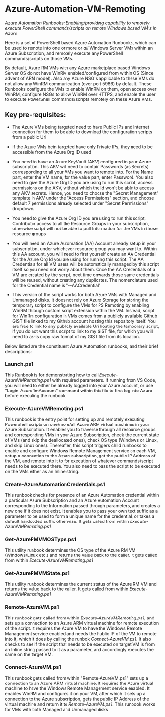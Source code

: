 # Azure-Automation-VM-Remoting
_*Azure Automation Runbooks: Enabling/providing capability to remotely execute PowerShell commands/scripts on remote Windows based VM's in Azure*_

Here is a set of PowerShell based Azure Automation Runbooks, which can be used to remote into one or more or *all* Windows Server VMs within
an Azure Subscription, and remotely execute any PowerShell commands/scripts on those VMs.

By default, Azure RM VMs with any Azure marketplace based Windows Server OS do not have WinRM enabled/configured from within OS (Since advent of ARM model).
Also any Azure NSG's applicable to these VMs do not allow any WinRM communication (over port 5986) by default. These Runbooks configure the VMs to enable
WinRM on them, open access over WinRM, configure NSGs to allow WinRM over HTTPS, and enable the user to execute PowerShell commands/scripts remotely on
these Azure VMs.

## Key pre-requisites:

- The Azure VMs being targeted need to have Public IPs and Internet connection for them to be able to download the configuration scripts from a public Uri

- If the Azure VMs bein targeted have only Private IPs, they need to be accessible from the Azure Org ID used

- You need to have an Azure KeyVault (AKV) configured in your Azure subscription. This AKV will need to contain Passwords (as Secrets) corresponding to all your VMs you want
  to remote into. For the Name part, enter the VM name, for the value part, enter Password. You also need to give the Azure Org ID you are using to run this script, access
  permissions on the AKV, without which the Id won't be able to access any AKV secrets. Hence, you need to choose the "Secret Management" template in AKV under the
  "Access Permissions" section, and choose default 7 permissions already selected under "Secret Permissions" dropdown.

- You need to give the Azure Org ID you are using to run this script, Contributor access to all the Resource Groups in your subscription, otherwise script will not
  be able to pull Information for the VMs in those resource groups

- You will need an Azure Automation (AA) Account already setup in your subscription, under whichever resource group you may want to. Within this AA account, you will need
  to first yourself create an AA Credential for the Azure Org Id you are using for running this script. The AA Credentials for all VM users will be automatically managed by 
  this script itself so you need not worry about them. Once the AA Credentials of a VM are created by the script, next time onwards those same credentials will be reused,
  without creating any duplicates. The nomenclature used for the Credential name is "<VM Name>--AACredential"

- This version of the script works for both Azure VMs with Managed and Unmanaged disks. It does not rely on Azure Storage for storing the temporary script to configure the
  VMs for PS Remoting by enabling WinRM through custom script extension within the VM. Instead, script for WinRm configuration in VMs comes from a publicly available Github
  GIST file linked to my Github account hosting this repository itself. You are free to link to any publicly available Uri hosting the temporary script, if you do not want 
  this script to link to my GIST file, for which you will need to as-is copy raw format of my GIST file from its location.

Below listed are the constituent Azure Automation runbooks, and their brief descriptions:

### Launch.ps1

This Runbook is for demonstrating how to call *Execute-AzureVMRemoting.ps1* with required parameters. If running from VS Code, you will need to either be already logged into
your Azure account, or use "Login-AzureRmAccount" command within this file to first log into Azure before executing the runbook.

### Execute-AzureVMRemoting.ps1

This runbook is the entry point for setting up and remotely executing Powershell scripts on one/more/all Azure ARM virtual machines in your Azure Subscription.
It enables you to traverse through all resource groups and corresponding VMs in your Azure Subscription, check the current state of VMs (and skip the deallocated ones),
check OS type (Windows or Linux, and skip Linux ones). Thereafter, this script triggers child runbooks to enable and configure Windows Remote Management service on each VM,
setup a connection to the Azure subscription, get the public IP Address of the VM, and remote into it to for execution of whatever commands/script needs to be executed there.
You also need to pass the script to be executed on the VMs either as an Inline string.

### Create-AzureAutomationCredentials.ps1

This runbook checks for presence of an Azure Automation credential within a particular Azure Subscription and an Azure Automation Account corresponding to the Information
passed through parameters, and creates a new one if it does not exist. It enables you to pass your own text suffix as a parameter to be used to form a unique name for the
credential, or takes a default hardcoded suffix otherwise. It gets called from within *Execute-AzureVMRemoting.ps1*

### Get-AzureRMVMOSType.ps1

This utility runbook determines the OS type of the Azure RM VM (Windows/Linux etc.) and returns the value back to the caller. It gets called from within *Execute-AzureVMRemoting.ps1*

### Get-AzureRMVMState.ps1

This utility runbook determines the current status of the Azure RM VM and returns the value back to the caller. It gets called from within *Execute-AzureVMRemoting.ps1*

### Remote-AzureVM.ps1

This runbook gets called from within *Execute-AzureVMRemoting.ps1*, and sets up a connection to an Azure ARM virtual machine for remote execution of the script. It requires the Azure
VM to have the Windows Remote Management service enabled and needs the Public IP of the VM to remote into it, which it does by calling the runbok *Connect-AzureVM.ps1*. It also checks to
see if the script that needs to be executed on target VM is from an Inline string passed to it as a parameter, and accordingly executes the same on the target VM.

### Connect-AzureVM.ps1

This runbook gets called from within "Remote-AzureVM.ps1" sets up a connection to an Azure ARM virtual machine. It requires the Azure virtual machine to have the Windows Remote Management service enabled.
It enables WinRM and configures it on your VM, after which it sets up a connection to the Azure subscription, gets the public IP Address of the virtual machine and return it to *Remote-AzureVM.ps1*. This
runbook works for VMs with both Managed and Unmanaged disks
